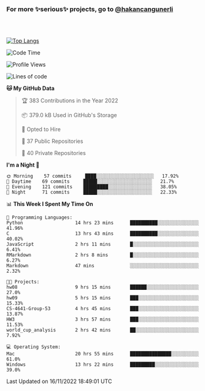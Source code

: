 ### For more ✨serious✨ projects, go to [@hakancangunerli](https://github.com/hakancangunerli)

<br>
<br>



[![Top Langs](https://github-readme-stats.vercel.app/api/top-langs/?username=63616e&layout=compact&hide=tex,html,shell,assembly,C&langs_count=6&exclude_repo=2015-csharp)](https://github.com/anuraghazra/github-readme-stats)


<!--START_SECTION:waka-->
![Code Time](http://img.shields.io/badge/Code%20Time-322%20hrs%2043%20mins-blue)

![Profile Views](http://img.shields.io/badge/Profile%20Views-4-blue)

![Lines of code](https://img.shields.io/badge/From%20Hello%20World%20I%27ve%20Written-1%20Million%20lines%20of%20code-blue)

**🐱 My GitHub Data** 

> 🏆 383 Contributions in the Year 2022
 > 
> 📦 379.0 kB Used in GitHub's Storage 
 > 
> 💼 Opted to Hire
 > 
> 📜 37 Public Repositories 
 > 
> 🔑 40 Private Repositories  
 > 
**I'm a Night 🦉** 

```text
🌞 Morning    57 commits     ████░░░░░░░░░░░░░░░░░░░░░   17.92% 
🌆 Daytime    69 commits     █████░░░░░░░░░░░░░░░░░░░░   21.7% 
🌃 Evening    121 commits    █████████░░░░░░░░░░░░░░░░   38.05% 
🌙 Night      71 commits     █████░░░░░░░░░░░░░░░░░░░░   22.33%

```


📊 **This Week I Spent My Time On** 

```text
💬 Programming Languages: 
Python                   14 hrs 23 mins      ██████████░░░░░░░░░░░░░░░   41.96% 
C                        13 hrs 43 mins      ██████████░░░░░░░░░░░░░░░   40.02% 
JavaScript               2 hrs 11 mins       █░░░░░░░░░░░░░░░░░░░░░░░░   6.41% 
RMarkdown                2 hrs 8 mins        █░░░░░░░░░░░░░░░░░░░░░░░░   6.27% 
Markdown                 47 mins             ░░░░░░░░░░░░░░░░░░░░░░░░░   2.32%

🐱‍💻 Projects: 
hw08                     9 hrs 15 mins       ██████░░░░░░░░░░░░░░░░░░░   27.0% 
hw09                     5 hrs 15 mins       ███░░░░░░░░░░░░░░░░░░░░░░   15.33% 
CS-4641-Group-53         4 hrs 45 mins       ███░░░░░░░░░░░░░░░░░░░░░░   13.87% 
HW3                      3 hrs 57 mins       ███░░░░░░░░░░░░░░░░░░░░░░   11.53% 
world_cup_analysis       2 hrs 42 mins       ██░░░░░░░░░░░░░░░░░░░░░░░   7.92%

💻 Operating System: 
Mac                      20 hrs 55 mins      ███████████████░░░░░░░░░░   61.0% 
Windows                  13 hrs 22 mins      █████████░░░░░░░░░░░░░░░░   39.0%

```


 Last Updated on 16/11/2022 18:49:01 UTC
<!--END_SECTION:waka-->


